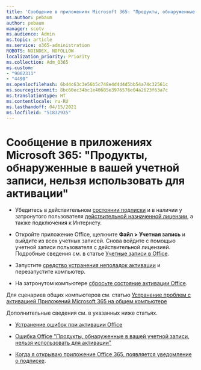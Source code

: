 ```yaml
---
title: 'Сообщение в приложениях Microsoft 365: "Продукты, обнаруженные в вашей учетной записи, нельзя использовать для активации"'
ms.author: pebaum
author: pebaum
manager: scotv
ms.audience: Admin
ms.topic: article
ms.service: o365-administration
ROBOTS: NOINDEX, NOFOLLOW
localization_priority: Priority
ms.collection: Adm_O365
ms.custom:
- "9002311"
- "4490"
ms.openlocfilehash: 6b44c63c3e56b5c748e4d4d4d5bb54a74c32561c
ms.sourcegitcommit: 8bc60ec34bc1e40685e3976576e04a2623f63a7c
ms.translationtype: HT
ms.contentlocale: ru-RU
ms.lasthandoff: 04/15/2021
ms.locfileid: "51832935"
---
```

# <a name="microsoft-365-apps-message---the-products-we-found-in-your-account-cant-be-used-to-activate"></a>Сообщение в приложениях Microsoft 365: "Продукты, обнаруженные в вашей учетной записи, нельзя использовать для активации"

- Убедитесь в действительном [состоянии подписки](https://support.office.com/article/unlicensed-product-and-activation-errors-in-office-0d23d3c0-c19c-4b2f-9845-5344fedc4380#bkmk_checksubscription) и в наличии у затронутого пользователя [действительной назначенной лицензии](https://support.office.com/article/997596B5-4173-4627-B915-36ABAC6786DC?wt.mc_id=Alchemy_ClientDIA), а также подключения к Интернету. 

- Откройте приложение Office, щелкните **Файл > Учетная запись** и выйдите из всех учетных записей. Снова войдите с помощью учетной записи пользователя с действительной лицензией. Подробные сведения см. в статье [Учетные записи в Office](https://support.office.com/article/accounts-in-office-628ea040-f265-49de-b986-be09c3ebf8a9).

- Запустите [средство устранения неполадок активации](https://aka.ms/SARA-OfficeActivation-Alchemy) и перезапустите компьютер.

- На затронутом компьютере [сбросьте состояние активации Office](https://docs.microsoft.com/office/troubleshoot/activation/reset-office-365-proplus-activation-state).

Для сценариев общих компьютеров см. статью [Устранение проблем с активацией Приложений Microsoft 365 на общем компьютере](https://docs.microsoft.com/DeployOffice/troubleshoot-shared-computer-activation)

Дополнительные сведения см. в указанных ниже статьях. 

- [Устранение ошибок при активации Office](https://support.office.com/article/unlicensed-product-and-activation-errors-in-office-0d23d3c0-c19c-4b2f-9845-5344fedc4380)

- [Ошибка Office "Продукты, обнаруженные в вашей учетной записи, нельзя использовать для активации"](https://support.office.com/article/office-error-the-products-we-found-in-your-account-can-t-be-used-to-activate-c9f9a0b3-5aae-4131-8077-21e6a59f141e)

- [Когда я открываю приложение Office 365, появляется уведомление о подписке](https://support.office.com/article/a-subscription-notice-appears-when-i-open-an-office-365-application-4cabe32c-f594-4c0e-9191-3d3ade10cceb).
